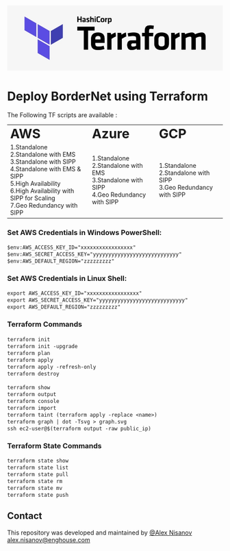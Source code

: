 <img src="terraform_logo.jpg"><br>

# Deploy BorderNet using Terraform 

The Following TF scripts are available :

<table border="0">
 <tr>
    <td><b style="font-size:30px">AWS</b></td>
    <td><b style="font-size:30px">Azure</b></td>
    <td><b style="font-size:30px">GCP</b></td>

 </tr>
 <tr>
<td>
1.Standalone <br>
2.Standalone with EMS<br>
3.Standalone with SIPP<br>
4.Standalone with EMS & SIPP<br>
5.High Availability<br>  
6.High Availability with SIPP for Scaling<br> 
7.Geo Redundancy with SIPP<br>  
</td>
<td>
    1.Standalone<br>
    2.Standalone with EMS<br>
    3.Standalone with SIPP<br>
    4.Geo Redundancy with SIPP<br>
</td>
<td>
    1.Standalone <br>
    2.Standalone with SIPP<br>
    3.Geo Redundancy with SIPP<br>
 
</td>
 </tr>
</table>

### Set AWS Credentials in Windows PowerShell:
```
$env:AWS_ACCESS_KEY_ID="xxxxxxxxxxxxxxxxx"
$env:AWS_SECRET_ACCESS_KEY="yyyyyyyyyyyyyyyyyyyyyyyyyyyy"
$env:AWS_DEFAULT_REGION="zzzzzzzzz"
```

### Set AWS Credentials in Linux Shell:
```
export AWS_ACCESS_KEY_ID="xxxxxxxxxxxxxxxxx"
export AWS_SECRET_ACCESS_KEY="yyyyyyyyyyyyyyyyyyyyyyyyyyyy"
export AWS_DEFAULT_REGION="zzzzzzzzz"
```

### Terraform Commands
```
terraform init
terraform init -upgrade
terraform plan
terraform apply
terraform apply -refresh-only
terraform destroy

terraform show
terraform output
terraform console
terraform import
terraform taint (terraform apply -replace <name>)
terraform graph | dot -Tsvg > graph.svg
ssh ec2-user@$(terraform output -raw public_ip)
```

### Terraform State Commands
```
terraform state show
terraform state list
terraform state pull
terraform state rm
terraform state mv
terraform state push
```

## Contact
This repository was developed and maintained by [@Alex Nisanov](https://www.linkedin.com/in/alexnisanov/)  
[alex.nisanov@enghouse.com](mailto:alex.nisanov@enghouse.com)  

